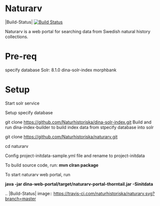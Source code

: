 # Naturarv
|Build-Status|
[![Build Status](https://travis-ci.com/Naturhistoriska/naturarv.svg?branch=master)](https://travis-ci.com/Naturhistoriska/naturarv)

Naturarv is a web portal for searching data from Swedish natural history collections.


# Pre-req

specify database
Solr: 8.1.0
dina-solr-index
morphbank


# Setup

Start solr service

Setup specify database

git clone https://github.com/Naturhistoriska/dina-solr-index.git
Build and run dina-index-builder to build index data from stpecify database into solr

git clone https://github.com/Naturhistoriska/naturarv.git

cd naturarv

Config project-initdata-sample.yml file and rename to project-initdata

To build source code, run:
**mvn clran package**

To start naturarv web portal, run

**java -jar dina-web-portal/target/naturarv-portal-thorntail.jar -Sinitdata**

.. |Build-Status| image:: https://travis-ci.com/naturhistoriska/naturarv.svg?branch=master
